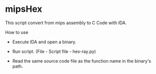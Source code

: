 # mipsHex

This script convert from mips assembly to C Code with IDA.


How to use

- Execute IDA and open a binary.

- Run script. (File - Script file - hex-ray.py)

- Read the same source code file as the function name in the binary's path.
